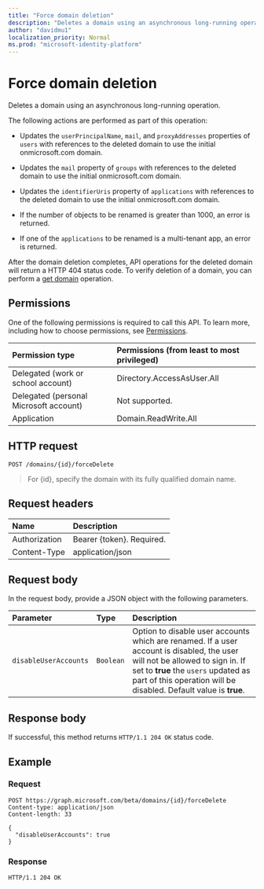 ```yaml
---
title: "Force domain deletion"
description: "Deletes a domain using an asynchronous long-running operation."
author: "davidmu1"
localization_priority: Normal
ms.prod: "microsoft-identity-platform"
---
```


# Force domain deletion

Deletes a domain using an asynchronous long-running operation.

The following actions are performed as part of this operation:

* Updates the `userPrincipalName`, `mail`, and `proxyAddresses` properties of `users` with references to the deleted domain to use the initial onmicrosoft.com domain.

* Updates the `mail` property of `groups` with references to the deleted domain to use the initial onmicrosoft.com domain.

* Updates the `identifierUris` property of `applications` with references to the deleted domain to use the initial onmicrosoft.com domain.

* If the number of objects to be renamed is greater than 1000, an error is returned.

* If one of the `applications` to be renamed is a multi-tenant app, an error is returned.

After the domain deletion completes, API operations for the deleted domain will return a HTTP 404 status code. To verify deletion of a domain, you can perform a [get domain](domain-get.md) operation.

## Permissions

One of the following permissions is required to call this API. To learn more, including how to choose permissions, see [Permissions](/graph/permissions-reference).

|Permission type      | Permissions (from least to most privileged)              |
|:--------------------|:---------------------------------------------------------|
|Delegated (work or school account) | Directory.AccessAsUser.All    |
|Delegated (personal Microsoft account) | Not supported.    |
|Application | Domain.ReadWrite.All |

## HTTP request

<!-- { "blockType": "ignored" } -->

```http
POST /domains/{id}/forceDelete
```

> For {id}, specify the domain with its fully qualified domain name.

## Request headers

| Name | Description |
|:---------------|:----------|
| Authorization  | Bearer {token}. Required.|
| Content-Type  | application/json |

## Request body

In the request body, provide a JSON object with the following parameters.

| Parameter | Type | Description |
|:---------------|:--------|:----------|
|`disableUserAccounts`|`Boolean`| Option to disable user accounts which are renamed. If a user account is disabled, the user will not be allowed to sign in. If set to **true** the `users` updated as part of this operation will be disabled.  Default value is **true**. |

## Response body

If successful, this method returns `HTTP/1.1 204 OK` status code.

## Example

### Request

<!-- {
  "blockType": "request",
  "name": "domain_forcedelete"
}-->

```http
POST https://graph.microsoft.com/beta/domains/{id}/forceDelete
Content-type: application/json
Content-length: 33

{
  "disableUserAccounts": true
}
```

### Response

<!-- {
  "blockType": "response",
  "truncated": true,
  "@odata.type": "microsoft.graph.None"
} -->

```http
HTTP/1.1 204 OK
```

<!-- uuid: 8fcb5dbc-d5aa-4681-8e31-b001d5168d79
2015-10-25 14:57:30 UTC -->
<!-- {
  "type": "#page.annotation",
  "description": "domain: forcedelete",
  "keywords": "",
  "section": "documentation",
  "tocPath": "",
  "suppressions": [
  ]
}-->
